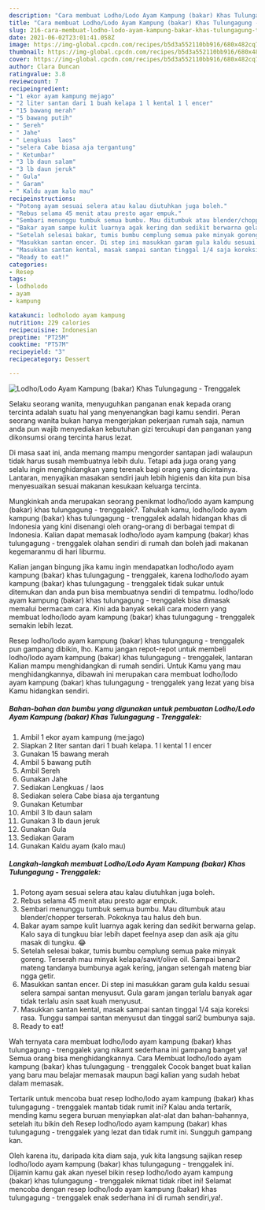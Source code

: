 ```yaml
---
description: "Cara membuat Lodho/Lodo Ayam Kampung (bakar) Khas Tulungagung - Trenggalek Sederhana Untuk Jualan"
title: "Cara membuat Lodho/Lodo Ayam Kampung (bakar) Khas Tulungagung - Trenggalek Sederhana Untuk Jualan"
slug: 216-cara-membuat-lodho-lodo-ayam-kampung-bakar-khas-tulungagung-trenggalek-sederhana-untuk-jualan
date: 2021-06-02T23:01:41.058Z
image: https://img-global.cpcdn.com/recipes/b5d3a552110bb916/680x482cq70/lodholodo-ayam-kampung-bakar-khas-tulungagung-trenggalek-foto-resep-utama.jpg
thumbnail: https://img-global.cpcdn.com/recipes/b5d3a552110bb916/680x482cq70/lodholodo-ayam-kampung-bakar-khas-tulungagung-trenggalek-foto-resep-utama.jpg
cover: https://img-global.cpcdn.com/recipes/b5d3a552110bb916/680x482cq70/lodholodo-ayam-kampung-bakar-khas-tulungagung-trenggalek-foto-resep-utama.jpg
author: Clara Duncan
ratingvalue: 3.8
reviewcount: 7
recipeingredient:
- "1 ekor ayam kampung mejago"
- "2 liter santan dari 1 buah kelapa 1 l kental 1 l encer"
- "15 bawang merah"
- "5 bawang putih"
- " Sereh"
- " Jahe"
- " Lengkuas  laos"
- "selera Cabe biasa aja tergantung"
- " Ketumbar"
- "3 lb daun salam"
- "3 lb daun jeruk"
- " Gula"
- " Garam"
- " Kaldu ayam kalo mau"
recipeinstructions:
- "Potong ayam sesuai selera atau kalau diutuhkan juga boleh."
- "Rebus selama 45 menit atau presto agar empuk."
- "Sembari menunggu tumbuk semua bumbu. Mau ditumbuk atau blender/chopper terserah. Pokoknya tau halus deh bun."
- "Bakar ayam sampe kulit luarnya agak kering dan sedikit berwarna gelap. Kalo saya di tungkuu biar lebih dapet feelnya asep dan asik aja gitu masak di tungku. 😂"
- "Setelah selesai bakar, tumis bumbu cemplung semua pake minyak goreng. Terserah mau minyak kelapa/sawit/olive oil. Sampai benar2 mateng tandanya bumbunya agak kering, jangan setengah mateng biar ngga getir."
- "Masukkan santan encer. Di step ini masukkan garam gula kaldu sesuai selera sampai santan menyusut. Gula garam jangan terlalu banyak agar tidak terlalu asin saat kuah menyusut."
- "Masukkan santan kental, masak sampai santan tinggal 1/4 saja koreksi rasa. Tunggu sampai santan menyusut dan tinggal sari2 bumbunya saja."
- "Ready to eat!"
categories:
- Resep
tags:
- lodholodo
- ayam
- kampung

katakunci: lodholodo ayam kampung 
nutrition: 229 calories
recipecuisine: Indonesian
preptime: "PT25M"
cooktime: "PT57M"
recipeyield: "3"
recipecategory: Dessert

---
```



![Lodho/Lodo Ayam Kampung (bakar) Khas Tulungagung - Trenggalek](https://img-global.cpcdn.com/recipes/b5d3a552110bb916/680x482cq70/lodholodo-ayam-kampung-bakar-khas-tulungagung-trenggalek-foto-resep-utama.jpg)

Selaku seorang wanita, menyuguhkan panganan enak kepada orang tercinta adalah suatu hal yang menyenangkan bagi kamu sendiri. Peran seorang  wanita bukan hanya mengerjakan pekerjaan rumah saja, namun anda pun wajib menyediakan kebutuhan gizi tercukupi dan panganan yang dikonsumsi orang tercinta harus lezat.

Di masa  saat ini, anda memang mampu mengorder santapan jadi walaupun tidak harus susah membuatnya lebih dulu. Tetapi ada juga orang yang selalu ingin menghidangkan yang terenak bagi orang yang dicintainya. Lantaran, menyajikan masakan sendiri jauh lebih higienis dan kita pun bisa menyesuaikan sesuai makanan kesukaan keluarga tercinta. 



Mungkinkah anda merupakan seorang penikmat lodho/lodo ayam kampung (bakar) khas tulungagung - trenggalek?. Tahukah kamu, lodho/lodo ayam kampung (bakar) khas tulungagung - trenggalek adalah hidangan khas di Indonesia yang kini disenangi oleh orang-orang di berbagai tempat di Indonesia. Kalian dapat memasak lodho/lodo ayam kampung (bakar) khas tulungagung - trenggalek olahan sendiri di rumah dan boleh jadi makanan kegemaranmu di hari liburmu.

Kalian jangan bingung jika kamu ingin mendapatkan lodho/lodo ayam kampung (bakar) khas tulungagung - trenggalek, karena lodho/lodo ayam kampung (bakar) khas tulungagung - trenggalek tidak sukar untuk ditemukan dan anda pun bisa membuatnya sendiri di tempatmu. lodho/lodo ayam kampung (bakar) khas tulungagung - trenggalek bisa dimasak memalui bermacam cara. Kini ada banyak sekali cara modern yang membuat lodho/lodo ayam kampung (bakar) khas tulungagung - trenggalek semakin lebih lezat.

Resep lodho/lodo ayam kampung (bakar) khas tulungagung - trenggalek pun gampang dibikin, lho. Kamu jangan repot-repot untuk membeli lodho/lodo ayam kampung (bakar) khas tulungagung - trenggalek, lantaran Kalian mampu menghidangkan di rumah sendiri. Untuk Kamu yang mau menghidangkannya, dibawah ini merupakan cara membuat lodho/lodo ayam kampung (bakar) khas tulungagung - trenggalek yang lezat yang bisa Kamu hidangkan sendiri.

<!--inarticleads1-->

##### Bahan-bahan dan bumbu yang digunakan untuk pembuatan Lodho/Lodo Ayam Kampung (bakar) Khas Tulungagung - Trenggalek:

1. Ambil 1 ekor ayam kampung (me:jago)
1. Siapkan 2 liter santan dari 1 buah kelapa. 1 l kental 1 l encer
1. Gunakan 15 bawang merah
1. Ambil 5 bawang putih
1. Ambil  Sereh
1. Gunakan  Jahe
1. Sediakan  Lengkuas / laos
1. Sediakan selera Cabe biasa aja tergantung
1. Gunakan  Ketumbar
1. Ambil 3 lb daun salam
1. Gunakan 3 lb daun jeruk
1. Gunakan  Gula
1. Sediakan  Garam
1. Gunakan  Kaldu ayam (kalo mau)




<!--inarticleads2-->

##### Langkah-langkah membuat Lodho/Lodo Ayam Kampung (bakar) Khas Tulungagung - Trenggalek:

1. Potong ayam sesuai selera atau kalau diutuhkan juga boleh.
1. Rebus selama 45 menit atau presto agar empuk.
1. Sembari menunggu tumbuk semua bumbu. Mau ditumbuk atau blender/chopper terserah. Pokoknya tau halus deh bun.
1. Bakar ayam sampe kulit luarnya agak kering dan sedikit berwarna gelap. Kalo saya di tungkuu biar lebih dapet feelnya asep dan asik aja gitu masak di tungku. 😂
1. Setelah selesai bakar, tumis bumbu cemplung semua pake minyak goreng. Terserah mau minyak kelapa/sawit/olive oil. Sampai benar2 mateng tandanya bumbunya agak kering, jangan setengah mateng biar ngga getir.
1. Masukkan santan encer. Di step ini masukkan garam gula kaldu sesuai selera sampai santan menyusut. Gula garam jangan terlalu banyak agar tidak terlalu asin saat kuah menyusut.
1. Masukkan santan kental, masak sampai santan tinggal 1/4 saja koreksi rasa. Tunggu sampai santan menyusut dan tinggal sari2 bumbunya saja.
1. Ready to eat!




Wah ternyata cara membuat lodho/lodo ayam kampung (bakar) khas tulungagung - trenggalek yang nikamt sederhana ini gampang banget ya! Semua orang bisa menghidangkannya. Cara Membuat lodho/lodo ayam kampung (bakar) khas tulungagung - trenggalek Cocok banget buat kalian yang baru mau belajar memasak maupun bagi kalian yang sudah hebat dalam memasak.

Tertarik untuk mencoba buat resep lodho/lodo ayam kampung (bakar) khas tulungagung - trenggalek mantab tidak rumit ini? Kalau anda tertarik, mending kamu segera buruan menyiapkan alat-alat dan bahan-bahannya, setelah itu bikin deh Resep lodho/lodo ayam kampung (bakar) khas tulungagung - trenggalek yang lezat dan tidak rumit ini. Sungguh gampang kan. 

Oleh karena itu, daripada kita diam saja, yuk kita langsung sajikan resep lodho/lodo ayam kampung (bakar) khas tulungagung - trenggalek ini. Dijamin kamu gak akan nyesel bikin resep lodho/lodo ayam kampung (bakar) khas tulungagung - trenggalek nikmat tidak ribet ini! Selamat mencoba dengan resep lodho/lodo ayam kampung (bakar) khas tulungagung - trenggalek enak sederhana ini di rumah sendiri,ya!.

